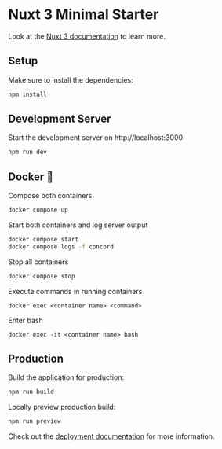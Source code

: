 # Nuxt 3 Minimal Starter

Look at the [Nuxt 3 documentation](https://nuxt.com/docs/getting-started/introduction) to learn more.

## Setup

Make sure to install the dependencies:

```bash
npm install
```

## Development Server

Start the development server on http://localhost:3000

```bash
npm run dev
```

## Docker 🐳

Compose both containers
```bash
docker compose up
```

Start both containers and log server output
```bash
docker compose start
docker compose logs -f concord
```

Stop all containers
```bash
docker compose stop
```

Execute commands in running containers
```
docker exec <container name> <command>
```

Enter bash
```
docker exec -it <container name> bash
```

## Production

Build the application for production:

```bash
npm run build
```

Locally preview production build:

```bash
npm run preview
```

Check out the [deployment documentation](https://nuxt.com/docs/getting-started/deployment) for more information.
